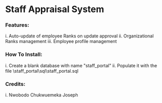 <h1>Staff Appraisal System</h1>

<h3>Features:</h3>
    i. Auto-update of employee Ranks on update approval
    ii. Organizational Ranks management
    iii. Employee profile management

<h3>How To Install:</h3>
    i. Create a blank database with name "staff_portal"
    ii. Populate it with the file \staff_portal\sql\staff_portal.sql

<h3>Credits:</h3>
    i. Nwobodo Chukwuemeka Joseph
        <https://github.com/jcnwobodo>
